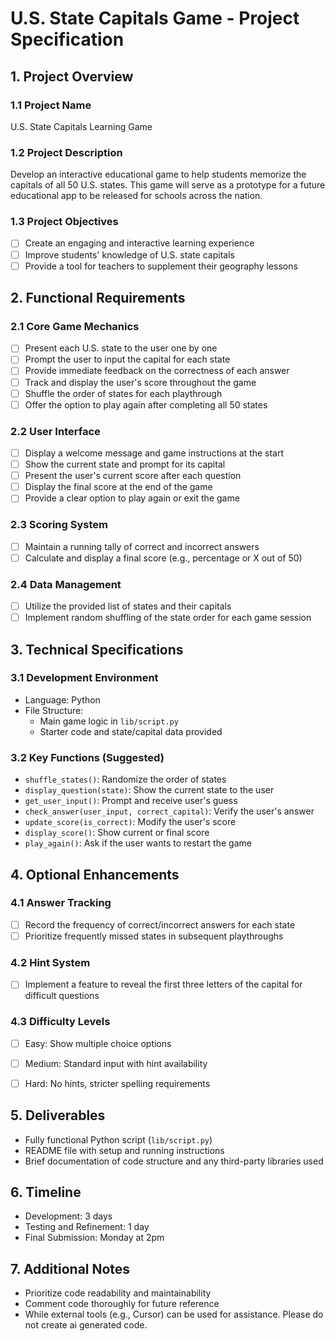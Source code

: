 # U.S. State Capitals Game - Project Specification

## 1. Project Overview

### 1.1 Project Name
U.S. State Capitals Learning Game

### 1.2 Project Description
Develop an interactive educational game to help students memorize the capitals of all 50 U.S. states. This game will serve as a prototype for a future educational app to be released for schools across the nation.

### 1.3 Project Objectives
- [ ] Create an engaging and interactive learning experience
- [ ] Improve students' knowledge of U.S. state capitals
- [ ] Provide a tool for teachers to supplement their geography lessons

## 2. Functional Requirements

### 2.1 Core Game Mechanics
- [ ] Present each U.S. state to the user one by one
- [ ] Prompt the user to input the capital for each state
- [ ] Provide immediate feedback on the correctness of each answer
- [ ] Track and display the user's score throughout the game
- [ ] Shuffle the order of states for each playthrough
- [ ] Offer the option to play again after completing all 50 states

### 2.2 User Interface
- [ ] Display a welcome message and game instructions at the start
- [ ] Show the current state and prompt for its capital
- [ ] Present the user's current score after each question
- [ ] Display the final score at the end of the game
- [ ] Provide a clear option to play again or exit the game

### 2.3 Scoring System
- [ ] Maintain a running tally of correct and incorrect answers
- [ ] Calculate and display a final score (e.g., percentage or X out of 50)

### 2.4 Data Management
- [ ] Utilize the provided list of states and their capitals
- [ ] Implement random shuffling of the state order for each game session

## 3. Technical Specifications

### 3.1 Development Environment
- Language: Python
- File Structure:
  - Main game logic in `lib/script.py`
  - Starter code and state/capital data provided

### 3.2 Key Functions (Suggested)
- `shuffle_states()`: Randomize the order of states
- `display_question(state)`: Show the current state to the user
- `get_user_input()`: Prompt and receive user's guess
- `check_answer(user_input, correct_capital)`: Verify the user's answer
- `update_score(is_correct)`: Modify the user's score
- `display_score()`: Show current or final score
- `play_again()`: Ask if the user wants to restart the game

## 4. Optional Enhancements

### 4.1 Answer Tracking
-  [ ] Record the frequency of correct/incorrect answers for each state
- [ ] Prioritize frequently missed states in subsequent playthroughs

### 4.2 Hint System
- [ ] Implement a feature to reveal the first three letters of the capital for difficult questions

### 4.3 Difficulty Levels
- [ ] Easy: Show multiple choice options
- [ ] Medium: Standard input with hint availability
- [ ] Hard: No hints, stricter spelling requirements


## 5. Deliverables

- Fully functional Python script (`lib/script.py`)
- README file with setup and running instructions
- Brief documentation of code structure and any third-party libraries used

## 6. Timeline

- Development: 3 days
- Testing and Refinement: 1 day
- Final Submission: Monday at 2pm

## 7. Additional Notes

- Prioritize code readability and maintainability
- Comment code thoroughly for future reference
- While external tools (e.g., Cursor) can be used for assistance. Please do not create ai generated code.

